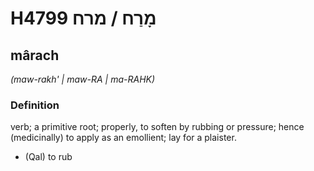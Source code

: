 # H4799 מָרַח / מרח

## mârach

_(maw-rakh' | maw-RA | ma-RAHK)_

### Definition

verb; a primitive root; properly, to soften by rubbing or pressure; hence (medicinally) to apply as an emollient; lay for a plaister.

- (Qal) to rub
